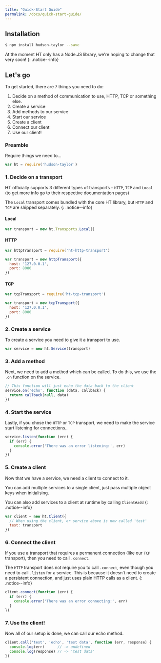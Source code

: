 ```yaml
---
title: "Quick-Start Guide"
permalink: /docs/quick-start-guide/
---
```


## Installation

```sh
$ npm install hudson-taylor --save
```

At the moment HT only has a Node.JS library, we're hoping to change that very soon!
{: .notice--info}

## Let's go

To get started, there are 7 things you need to do:

1. Decide on a method of communication to use, HTTP, TCP or something else.
2. Create a service
3. Add methods to our service
4. Start our service
5. Create a client
6. Connect our client
7. Use our client!

### Preamble

Require things we need to...

```js
var ht = require('hudson-taylor')
```

### 1. Decide on a transport

HT officially supports 3 different types of transports - `HTTP`, `TCP` and `Local` (to get more info go to their respective documentation pages)

The `Local` transport comes bundled with the core HT library, but `HTTP` and `TCP` are shipped separately.
{: .notice--info}

#### Local

```js
var transport = new ht.Transports.Local()
```

#### HTTP

```js
var httpTransport = require('ht-http-transport')

var transport = new httpTransport({
  host: '127.0.0.1',
  port: 8080
})
```

#### TCP

```js
var tcpTransport = require('ht-tcp-transport')

var transport = new tcpTransport({
  host: '127.0.0.1',
  port: 8080
})
```

### 2. Create a service

To create a service you need to give it a transport to use.

```js
var service = new ht.Service(transport)
```

### 3. Add a method

Next, we need to add a method which can be called. To do this, we use the `.on` function on the service.

```js
// This function will just echo the data back to the client
service.on('echo', function (data, callback) {
  return callback(null, data)
})
```

### 4. Start the service

Lastly, if you chose the `HTTP` or `TCP` transport, we need to make the service start listening for connections..

```js
service.listen(function (err) {
  if (err) {
    console.error('There was an error listening:', err)
  }
})
```

### 5. Create a client

Now that we have a service, we need a client to connect to it.

You can add multiple services to a single client, just pass multiple object keys when initialising.

You can also add services to a client at runtime by calling `Client#add`
{: .notice--info}

```js
var client = new ht.Client({
  // When using the client, or service above is now called 'test'
  test: transport
})
```

### 6. Connect the client

If you use a transport that requires a permanent connection (like our `TCP` transport), then you need to call `.connect`.

The `HTTP` transport does not require you to call `.connect`, even though you need to call `.listen` for a service. This is because it doesn't need to create a persistent connection, and just uses plain HTTP calls as a client.
{: .notice--info}

```js
client.connect(function (err) {
  if (err) {
    console.error('There was an error connecting:', err)
  }
})
```

### 7. Use the client!

Now all of our setup is done, we can call our echo method.

```js
client.call('test', 'echo', 'test data', function (err, response) {
  console.log(err)      // -> undefined
  console.log(response) // -> 'test data'
})
```